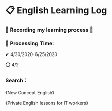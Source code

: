 # 📋 English Learning Log
### 📝 Recording my learning process 🎯

### 📅 Processing Time:
✔ 4/30/2020-6/25/2020

⭕ 4/2

### Search：
《New Concept English》

《Private English lessons for IT workers》
